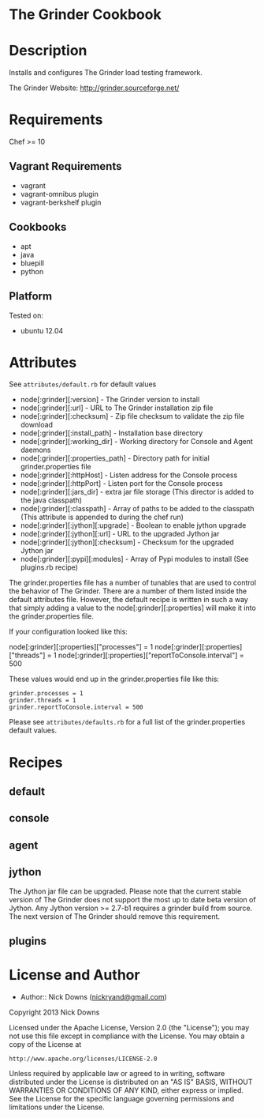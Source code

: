# The Grinder Cookbook

Description
===========
Installs and configures The Grinder load testing framework.

The Grinder Website: http://grinder.sourceforge.net/

Requirements
============
Chef >= 10

## Vagrant Requirements
* vagrant
* vagrant-omnibus plugin
* vagrant-berkshelf plugin

## Cookbooks
* apt
* java
* bluepill
* python

## Platform
Tested on:
* ubuntu 12.04

Attributes
==========

See `attributes/default.rb` for default values

* node[:grinder][:version] - The Grinder version to install
* node[:grinder][:url] - URL to The Grinder installation zip file
* node[:grinder][:checksum] - Zip file checksum to validate the zip file download
* node[:grinder][:install_path] - Installation base directory
* node[:grinder][:working_dir] - Working directory for Console and Agent daemons
* node[:grinder][:properties_path] - Directory path for initial grinder.properties file
* node[:grinder][:httpHost] - Listen address for the Console process
* node[:grinder][:httpPort] - Listen port for the Console process
* node[:grinder][:jars_dir] - extra jar file storage (This director is added to the java classpath)
* node[:grinder][:classpath] - Array of paths to be added to the classpath (This attribute is appended to during the chef run)
* node[:grinder][:jython][:upgrade] - Boolean to enable jython upgrade
* node[:grinder][:jython][:url] - URL to the upgraded Jython jar
* node[:grinder][:jython][:checksum] - Checksum for the upgraded Jython jar
* node[:grinder][:pypi][:modules] - Array of Pypi modules to install (See plugins.rb recipe)

The grinder.properties file has a number of tunables that are used to control
the behavior of The Grinder. There are a number of them listed inside the default
attributes file. However, the default recipe is written in such a way that simply 
adding a value to the node[:grinder][:properties] will make it into the grinder.properties
file.

If your configuration looked like this:

node[:grinder][:properties]["processes"] = 1
node[:grinder][:properties]["threads"] = 1
node[:grinder][:properties]["reportToConsole.interval"] = 500

These values would end up in the grinder.properties file like this:

```
grinder.processes = 1
grinder.threads = 1
grinder.reportToConsole.interval = 500
```

Please see `attributes/defaults.rb` for a full list of the grinder.properties default
values.

Recipes
=======

## default

## console

## agent

## jython

The Jython jar file can be upgraded. Please note that the current stable version of The Grinder does not
support the most up to date beta version of Jython. Any Jython version >= 2.7-b1 requires a grinder build
from source. The next version of The Grinder should remove this requirement.

## plugins

License and Author
==================

* Author:: Nick Downs (<nickryand@gmail.com>)

Copyright 2013 Nick Downs

Licensed under the Apache License, Version 2.0 (the "License");
you may not use this file except in compliance with the License.
You may obtain a copy of the License at

    http://www.apache.org/licenses/LICENSE-2.0

Unless required by applicable law or agreed to in writing, software
distributed under the License is distributed on an "AS IS" BASIS,
WITHOUT WARRANTIES OR CONDITIONS OF ANY KIND, either express or implied.
See the License for the specific language governing permissions and
limitations under the License.
